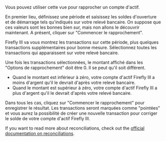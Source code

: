 Vous pouvez utiliser cette vue pour rapprocher un compte d'actif.

En premier lieu, définissez une période et saisissez les soldes d'ouverture et de démarrage tels qu'indiqués sur votre relevé bancaire. On suppose que ces valeurs sont les bonnes bien sur, mais non allons le découvrir maintenant. A présent, cliquer sur "Commencer le rapprochement".

Firefly III va vous montrez les transactions sur cette période, plus quelques transactions supplémentaires pour bonne mesure. Sélectionnez toutes les transactions qui apparaissent sur votre relevé bancaire.

Une fois les transactions sélectionnées, le montant affiché dans les "Options de rapprochement" doit être 0. Il se peut qu'il soit différent.

* Quand le montant est inférieur à zéro, votre compte d'actif Firefly III a moins d'argent qu'il le devrait d'après votre relevé bancaire.
* Quand le montant est supérieur à zéro, votre compte d'actif Firefly III a plus d'argent qu'il le devrait d'après votre relevé bancaire.

Dans tous les cas, cliquez sur "Commencer le rapprochement" pour enregistrer le résultat. Les transactions seront marquées comme "pointées" et vous aurez la possibilité de créer une nouvelle transaction pour corriger le solde de votre compte d'actif Firefly III.

If you want to read more about reconciliations, check out the [official documentation on reconciliations](https://docs.firefly-iii.org/advanced-concepts/reconcile).